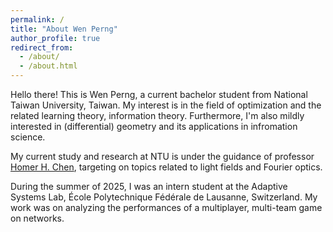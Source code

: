 ```yaml
---
permalink: /
title: "About Wen Perng"
author_profile: true
redirect_from: 
  - /about/
  - /about.html
---
```


Hello there! This is Wen Perng, a current bachelor student from National Taiwan University, Taiwan. My interest is in the field of optimization and the related learning theory, information theory. Furthermore, I'm also mildly interested in (differential) geometry and its applications in infromation science.

My current study and research at NTU is under the guidance of professor [Homer H. Chen](https://scholar.google.com/citations?user=FhmQz0MAAAAJ&hl=en), targeting on topics related to light fields and Fourier optics.

During the summer of 2025, I was an intern student at the Adaptive Systems Lab, École Polytechnique Fédérale de Lausanne, Switzerland. My work was on analyzing the performances of a multiplayer, multi-team game on networks.

